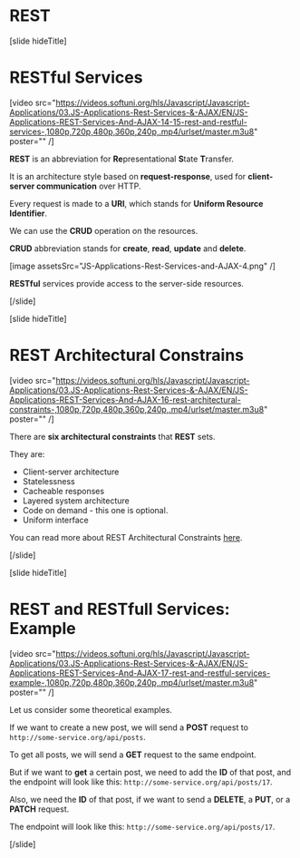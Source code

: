 # REST

[slide hideTitle]

# RESTful Services

[video src="https://videos.softuni.org/hls/Javascript/Javascript-Applications/03.JS-Applications-Rest-Services-&-AJAX/EN/JS-Applications-REST-Services-And-AJAX-14-15-rest-and-restful-services-,1080p,720p,480p,360p,240p,.mp4/urlset/master.m3u8" poster="" /]

**REST** is an abbreviation for **Re**presentational **S**tate **T**ransfer.

It is an architecture style based on **request-response**, used for **client-server communication** over HTTP.

Every request is made to a **URI**, which stands for **Uniform Resource Identifier**.

We can use the **CRUD** operation on the resources.

**CRUD** abbreviation stands for **create**, **read**, **update** and **delete**.

[image assetsSrc="JS-Applications-Rest-Services-and-AJAX-4.png" /]

**RESTful** services provide access to the server-side resources.

[/slide]

[slide hideTitle]

# REST Architectural Constrains

[video src="https://videos.softuni.org/hls/Javascript/Javascript-Applications/03.JS-Applications-Rest-Services-&-AJAX/EN/JS-Applications-REST-Services-And-AJAX-16-rest-architectural-constraints-,1080p,720p,480p,360p,240p,.mp4/urlset/master.m3u8" poster="" /]

There are **six architectural constraints** that **REST** sets.

They are:

- Client-server architecture
- Statelessness
- Cacheable responses
- Layered system architecture
- Code on demand - this one is optional.
- Uniform interface

You can read more about REST Architectural Constraints [here](https://www.ics.uci.edu/~fielding/pubs/dissertation/fielding_dissertation.pdf?fbclid=IwAR0vzDHFwDYLG_uarrsMbxwhgvnmgE6s-7jk37y0agkxxgqvXM7y-wCiZXQ).

[/slide]

[slide hideTitle]
# REST and RESTfull Services: Example

[video src="https://videos.softuni.org/hls/Javascript/Javascript-Applications/03.JS-Applications-Rest-Services-&-AJAX/EN/JS-Applications-REST-Services-And-AJAX-17-rest-and-restful-services-example-,1080p,720p,480p,360p,240p,.mp4/urlset/master.m3u8" poster="" /]

Let us consider some theoretical examples.

If we want to create a new post, we will send a **POST** request to `http://some-service.org/api/posts`.

To get all posts, we will send a **GET** request to the same endpoint.

But if we want to **get** a certain post, we need to add the **ID** of that post, and the endpoint will look like this: `http://some-service.org/api/posts/17`.

Also, we need the **ID** of that post, if we want to send a **DELETE**, a **PUT**, or a **PATCH** request.

The endpoint will look like this: `http://some-service.org/api/posts/17`.

[/slide]

